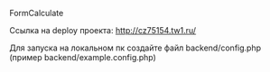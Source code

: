 FormCalculate

Ссылка на deploy проекта: http://cz75154.tw1.ru/

Для запуска на локальном пк создайте файл backend/config.php (пример backend/example.config.php)